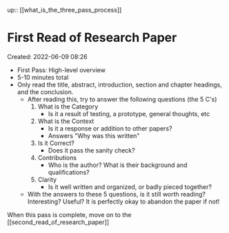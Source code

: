 up:: [[what_is_the_three_pass_process]]

# First Read of Research Paper

Created: 2022-06-09 08:26

- First Pass: High-level overview
- 5-10 minutes total
- Only read the title, abstract, introduction, section and chapter headings, and the conclusion.
	- After reading this, try to answer the following questions (the 5 C's)
		1. What is the Category
			- Is it a result of testing, a prototype, general thoughts, etc
		2. What is the Context
			- Is it a response or addition to other papers?
			- Answers "Why was this written"
		3. Is it Correct?
			- Does it pass the sanity check?
		4. Contributions
			- Who is the author? What is their background and qualifications?
		5. Clarity
			- Is it well written and organized, or badly pieced together?
	- With the answers to these 5 questions, is it still worth reading? Interesting? Useful? It is perfectly okay to abandon the paper if not!

When this pass is complete, move on to the [[second_read_of_research_paper]]
